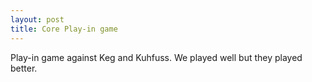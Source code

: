 ```yaml
---
layout: post
title: Core Play-in game
---
```


Play-in game against Keg and Kuhfuss. We played well but they played better. 
